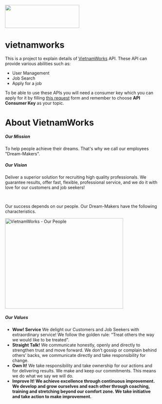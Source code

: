 <img width="244" height="76" src="http://images.vietnamworks.com/img/jobseekers/logo.png" align="middle"> </img>

vietnamworks
============

This is a project to explain details of <a href="http://www.vietnamworks.com">VietnamWorks</a> API. These API can provide various abilities such as:

<ul>
  <li>User Management</li>
  <li>Job Search</li>
  <li>Apply for a job</li>
</ul>

To be able to use these APIs you will need a consumer key which you can apply for it by filling <a href="http://www.vietnamworks.com/contact-us/feedback">this request</a> form and remember to choose <strong>API Consumer Key</strong> as your topic.

About VietnamWorks
============
<h5>Our Mission</h5>
<p>
To help people achieve their dreams. That's why we call our employees "Dream-Makers".
</p>

<h5>Our Vision</h5>
<p>
Deliver a superior solution for recruiting high quality professionals. We guarantee results, offer fast, flexible, professional service, and we do it with love for our customers and job seekers!
</p>
<br/>
<p>Our success depends on our people. Our Dream-Makers have the following characteristics.</p>
<img src="http://images.vietnamworks.com/aboutus/AboutUs_WorkingEnv.gif" alt="VietnamWorks - Our People" width="388" height="298">

<h5>Our Values</h5>
<ul>
  <li><strong>Wow! Service</strong> We delight our Customers and Job Seekers with extraordinary service! We follow the golden rule: “Treat others the way we would like to be treated”.</li>
  <li><strong>Straight Talk!</strong> We communicate honestly, openly and directly to strengthen trust and move forward. We don’t gossip or complain behind others’ backs, we communicate directly and take responsibility for change.</li>
  <li><strong>Own It!</strong> We take responsibility and take ownership for our actions and for delivering results. We make and keep our commitments. This means we do what we say we will do.</li>
  <li><strong>Improve It! We achieve excellence through continuous improvement. We develop and grow ourselves and each other through coaching, training and stretching beyond our comfort zone. We take initiative and take action to make improvement.</strong></li>
</ul>
